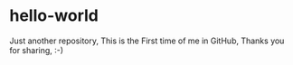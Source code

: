 # hello-world
Just another repository,
This is the First time of me in GitHub,
Thanks you for sharing,
:-)
